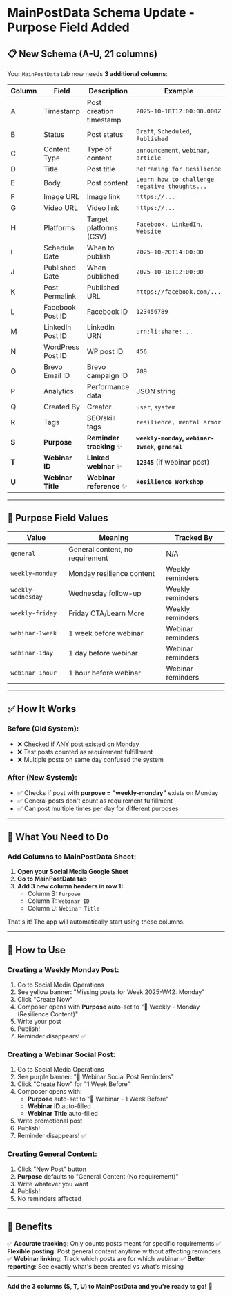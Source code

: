# MainPostData Schema Update - Purpose Field Added

## 📋 **New Schema (A-U, 21 columns)**

Your `MainPostData` tab now needs **3 additional columns**:

| Column | Field | Description | Example |
|--------|-------|-------------|---------|
| A | Timestamp | Post creation timestamp | `2025-10-18T12:00:00.000Z` |
| B | Status | Post status | `Draft`, `Scheduled`, `Published` |
| C | Content Type | Type of content | `announcement`, `webinar`, `article` |
| D | Title | Post title | `ReFraming for Resilience` |
| E | Body | Post content | `Learn how to challenge negative thoughts...` |
| F | Image URL | Image link | `https://...` |
| G | Video URL | Video link | `https://...` |
| H | Platforms | Target platforms (CSV) | `Facebook, LinkedIn, Website` |
| I | Schedule Date | When to publish | `2025-10-20T14:00:00` |
| J | Published Date | When published | `2025-10-18T12:00:00` |
| K | Post Permalink | Published URL | `https://facebook.com/...` |
| L | Facebook Post ID | Facebook ID | `123456789` |
| M | LinkedIn Post ID | LinkedIn URN | `urn:li:share:...` |
| N | WordPress Post ID | WP post ID | `456` |
| O | Brevo Email ID | Brevo campaign ID | `789` |
| P | Analytics | Performance data | JSON string |
| Q | Created By | Creator | `user`, `system` |
| R | Tags | SEO/skill tags | `resilience, mental armor` |
| **S** | **Purpose** | **Reminder tracking** ✨ | **`weekly-monday`, `webinar-1week`, `general`** |
| **T** | **Webinar ID** | **Linked webinar** ✨ | **`12345`** (if webinar post) |
| **U** | **Webinar Title** | **Webinar reference** ✨ | **`Resilience Workshop`** |

---

## 🎯 **Purpose Field Values**

| Value | Meaning | Tracked By |
|-------|---------|------------|
| `general` | General content, no requirement | N/A |
| `weekly-monday` | Monday resilience content | Weekly reminders |
| `weekly-wednesday` | Wednesday follow-up | Weekly reminders |
| `weekly-friday` | Friday CTA/Learn More | Weekly reminders |
| `webinar-1week` | 1 week before webinar | Webinar reminders |
| `webinar-1day` | 1 day before webinar | Webinar reminders |
| `webinar-1hour` | 1 hour before webinar | Webinar reminders |

---

## ✅ **How It Works**

### **Before (Old System):**
- ❌ Checked if ANY post existed on Monday
- ❌ Test posts counted as requirement fulfillment
- ❌ Multiple posts on same day confused the system

### **After (New System):**
- ✅ Checks if post with **purpose = "weekly-monday"** exists on Monday
- ✅ General posts don't count as requirement fulfillment
- ✅ Can post multiple times per day for different purposes

---

## 📝 **What You Need to Do**

### **Add Columns to MainPostData Sheet:**

1. **Open your Social Media Google Sheet**
2. **Go to MainPostData tab**
3. **Add 3 new column headers in row 1:**
   - Column S: `Purpose`
   - Column T: `Webinar ID`
   - Column U: `Webinar Title`

That's it! The app will automatically start using these columns.

---

## 🚀 **How to Use**

### **Creating a Weekly Monday Post:**

1. Go to Social Media Operations
2. See yellow banner: "Missing posts for Week 2025-W42: Monday"
3. Click "Create Now"
4. Composer opens with **Purpose** auto-set to "📅 Weekly - Monday (Resilience Content)"
5. Write your post
6. Publish!
7. Reminder disappears! ✅

### **Creating a Webinar Social Post:**

1. Go to Social Media Operations
2. See purple banner: "🎥 Webinar Social Post Reminders"
3. Click "Create Now" for "1 Week Before"
4. Composer opens with:
   - **Purpose** auto-set to "🎥 Webinar - 1 Week Before"
   - **Webinar ID** auto-filled
   - **Webinar Title** auto-filled
5. Write promotional post
6. Publish!
7. Reminder disappears! ✅

### **Creating General Content:**

1. Click "New Post" button
2. **Purpose** defaults to "General Content (No requirement)"
3. Write whatever you want
4. Publish!
5. No reminders affected

---

## 🎊 **Benefits**

✅ **Accurate tracking**: Only counts posts meant for specific requirements
✅ **Flexible posting**: Post general content anytime without affecting reminders
✅ **Webinar linking**: Track which posts are for which webinar
✅ **Better reporting**: See exactly what's been created vs what's missing

---

**Add the 3 columns (S, T, U) to MainPostData and you're ready to go!** 🚀

